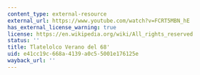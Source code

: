 ```yaml
---
content_type: external-resource
external_url: https://www.youtube.com/watch?v=FCRT5MBN_hE
has_external_license_warning: true
license: https://en.wikipedia.org/wiki/All_rights_reserved
status: ''
title: Tlatelolco Verano del 68'
uid: e41cc19c-668a-4139-a0c5-5001e176125e
wayback_url: ''
---
```

